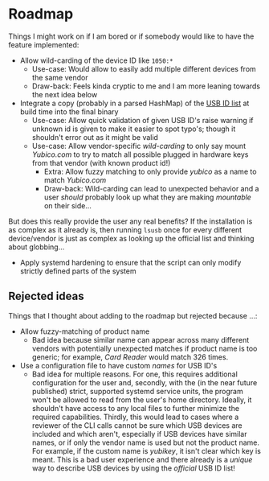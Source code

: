 # Roadmap

Things I might work on if I am bored or if somebody would like to have the feature implemented:

- Allow wild-carding of the device ID like `1050:*`
  - Use-case: Would allow to easily add multiple different devices from the same vendor
  - Draw-back: Feels kinda cryptic to me and I am more leaning towards the next idea below
- Integrate a copy (probably in a parsed HashMap) of the [USB ID list](http://www.linux-usb.org/usb.ids) at build time into the final binary
  - Use-case: Allow quick validation of given USB ID's raise warning if unknown id is given to make it easier to spot typo's; though it shouldn't error out as it might be valid
  - Use-case: Allow vendor-specific *wild-carding* to only say mount _Yubico.com_ to try to match all possible plugged in hardware keys from that vendor (with known product id!)
    - Extra: Allow fuzzy matching to only provide _yubico_ as a name to match _Yubico.com_
    - Draw-back: Wild-carding can lead to unexpected behavior and a user _should_ probably look up what they are making _mountable_ on their side...

But does this really provide the user any real benefits?
If the installation is as complex as it already is, then running `lsusb` once for
every different device/vendor is just as complex as looking up the official list
and thinking about globbing...

- Apply systemd hardening to ensure that the script can only modify strictly defined parts of the system

## Rejected ideas

Things that I thought about adding to the roadmap but rejected because ...:

- Allow fuzzy-matching of product name
  - Bad idea because similar name can appear across many different vendors with potentially unexpected matches if product name is too generic; for example, _Card Reader_ would
  match 326 times.
- Use a configuration file to have custom _names_ for USB ID's
  - Bad idea for multiple reasons. For one, this requires additional configuration for the user and, secondly, with the (in the near future published) strict,
  supported systemd service units, the program won't be allowed to read from the user's home directory.
  Ideally, it shouldn't have access to any local files to further minimize the required capabilities.
  Thirdly, this would lead to cases where a reviewer of the CLI calls cannot be sure which USB devices are included and which aren't, especially if USB devices have
  similar names, or if only the vendor name is used but not the product name. For example, if the custom name is _yubikey_, it isn't clear which key is meant.
  This is a bad user experience and there already is a _unique_ way to describe USB devices by using the _official_ USB ID list!

